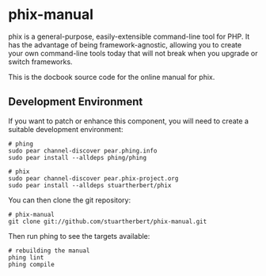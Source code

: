 phix-manual
===========

phix is a general-purpose, easily-extensible command-line tool for PHP. It has the advantage of being framework-agnostic, allowing you to create your own command-line tools today that will not break when you upgrade or switch frameworks.

This is the docbook source code for the online manual for phix.

Development Environment
-----------------------

If you want to patch or enhance this component, you will need to create a suitable development environment:

    # phing
    sudo pear channel-discover pear.phing.info
    sudo pear install --alldeps phing/phing

    # phix
    sudo pear channel-discover pear.phix-project.org
    sudo pear install --alldeps stuartherbert/phix

You can then clone the git repository:

    # phix-manual
    git clone git://github.com/stuartherbert/phix-manual.git

Then run phing to see the targets available:

    # rebuilding the manual
    phing lint
    phing compile
